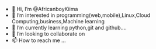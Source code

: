 - 👋 Hi, I’m @AfricanboyKiima
- 👀 I’m interested in programming(web,mobile),Linux,Cloud Computing,business,Machine learning
- 🌱 I’m currently learning python,git and github....
- 💞️ I’m looking to collaborate on 
- 📫 How to reach me ...

<!---
AfricanboyKiima/AfricanboyKiima is a ✨ special ✨ repository because its `README.md` (this file) appears on your GitHub profile.
You can click the Preview link to take a look at your changes.
--->
